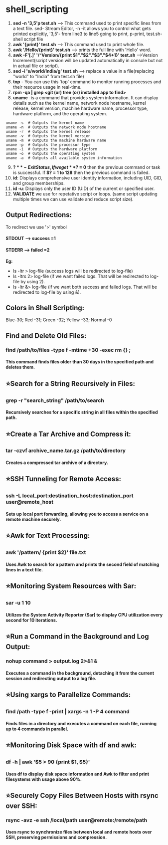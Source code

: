 # shell_scripting

1. **sed -n '3,5'p test.sh** --> This command used to print specific lines from a text file. sed- Stream Editor, -n -it allows you to control what gets printed explicitly, '3,5'- from line3 to line5 going to print, p-print, test.sh- shell script file
2. **awk '{print}' test.sh** --> This command used to print whole file.
3. **awk '/Hello/{print}' test.sh** --> prints the full line with 'Hello' word.
4. **awk -F'[.]' '/^Version/{print $1"."$2"."$3"."$4+1}' test.sh** -->Version Increment(script version will be updated automatically in console but not in actual file or script).
5. **sed -i 's/world/India/g' test.sh** --> replace a value in a file(replacing "world" to "India" from test.sh file)
6. **top** - You can use this 'top' command to monitor running processes and their resource usage in real-time.
7. **rpm -qa | grep <git (or) tree (or) installed app to find>**
8. **uname** -is a command that provides system information. It can display details such as the kernel name, network node hostname, kernel release, kernel version, machine hardware name, processor type, hardware platform, and the operating system.
```
uname -s  # Outputs the kernel name
uname -n  # Outputs the network node hostname
uname -r  # Outputs the kernel release
uname -v  # Outputs the kernel version
uname -m  # Outputs the machine hardware name
uname -p  # Outputs the processor type
uname -i  # Outputs the hardware platform
uname -o  # Outputs the operating system
uname -a  # Outputs all available system information
```
9. **$?** - Exit Status, If we get **$? = 0** then the previous command or task is successful. If **$? = 1 to 128** then the previous command is failed.
10. **id**: Displays comprehensive user identity information, including UID, GID, and group memberships.
11. **id -u**: Displays only the user ID (UID) of the current or specified user.
12. **VALIDATE** we use for repetative script or loops. (same script updating multiple times we can use validate and reduce script size).

## Output Redirections:
To redirect we use '>' symbol
#### STDOUT --> success =1
#### STDERR --> failed  =2
**Eg:** 
- ls -ltr > log-file (success logs will be redirected to log-file)
- ls -ltrs 2> log-file (if we want failed logs. That will be redirected to log-file by using 2).
- ls -ltr &> log-file (if we want both success and failed logs. That will be redirected to log-file by using &).

## Colors in Shell Scripting:
Blue-30;
Red -31;
Green -32;
Yellow -33;
Normal -0
    
## Find and Delete Old Files:
### find /path/to/files -type f -mtime +30 -exec rm {} \;
#### This command finds files older than 30 days in the specified path and deletes them.
## ⭐Search for a String Recursively in Files:
### grep -r "search_string" /path/to/search
#### Recursively searches for a specific string in all files within the specified path.
## ⭐Create a Tar Archive and Compress it:
### tar -czvf archive_name.tar.gz /path/to/directory
#### Creates a compressed tar archive of a directory.
## ⭐SSH Tunneling for Remote Access:
### ssh -L local_port:destination_host:destination_port user@remote_host
#### Sets up local port forwarding, allowing you to access a service on a remote machine securely.
## ⭐Awk for Text Processing:
### awk '/pattern/ {print $2}' file.txt
#### Uses Awk to search for a pattern and prints the second field of matching lines in a text file.
## ⭐Monitoring System Resources with Sar:
### sar -u 1 10
#### Utilizes the System Activity Reporter (Sar) to display CPU utilization every second for 10 iterations.
## ⭐Run a Command in the Background and Log Output:
### nohup command > output.log 2>&1 &
#### Executes a command in the background, detaching it from the current session and redirecting output to a log file.
## ⭐Using xargs to Parallelize Commands:
### find /path -type f -print | xargs -n 1 -P 4 command
#### Finds files in a directory and executes a command on each file, running up to 4 commands in parallel.
## ⭐Monitoring Disk Space with df and awk:
### df -h | awk '$5 > 90 {print $1, $5}'
#### Uses df to display disk space information and Awk to filter and print filesystems with usage above 90%.
## ⭐Securely Copy Files Between Hosts with rsync over SSH:
### rsync -avz -e ssh /local/path user@remote:/remote/path
#### Uses rsync to synchronize files between local and remote hosts over SSH, preserving permissions and compression.

